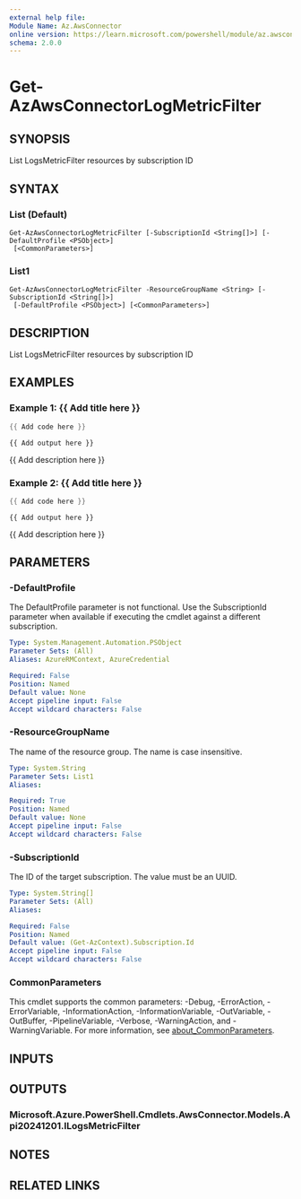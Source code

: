 ```yaml
---
external help file:
Module Name: Az.AwsConnector
online version: https://learn.microsoft.com/powershell/module/az.awsconnector/get-azawsconnectorlogmetricfilter
schema: 2.0.0
---
```


# Get-AzAwsConnectorLogMetricFilter

## SYNOPSIS
List LogsMetricFilter resources by subscription ID

## SYNTAX

### List (Default)
```
Get-AzAwsConnectorLogMetricFilter [-SubscriptionId <String[]>] [-DefaultProfile <PSObject>]
 [<CommonParameters>]
```

### List1
```
Get-AzAwsConnectorLogMetricFilter -ResourceGroupName <String> [-SubscriptionId <String[]>]
 [-DefaultProfile <PSObject>] [<CommonParameters>]
```

## DESCRIPTION
List LogsMetricFilter resources by subscription ID

## EXAMPLES

### Example 1: {{ Add title here }}
```powershell
{{ Add code here }}
```

```output
{{ Add output here }}
```

{{ Add description here }}

### Example 2: {{ Add title here }}
```powershell
{{ Add code here }}
```

```output
{{ Add output here }}
```

{{ Add description here }}

## PARAMETERS

### -DefaultProfile
The DefaultProfile parameter is not functional.
Use the SubscriptionId parameter when available if executing the cmdlet against a different subscription.

```yaml
Type: System.Management.Automation.PSObject
Parameter Sets: (All)
Aliases: AzureRMContext, AzureCredential

Required: False
Position: Named
Default value: None
Accept pipeline input: False
Accept wildcard characters: False
```

### -ResourceGroupName
The name of the resource group.
The name is case insensitive.

```yaml
Type: System.String
Parameter Sets: List1
Aliases:

Required: True
Position: Named
Default value: None
Accept pipeline input: False
Accept wildcard characters: False
```

### -SubscriptionId
The ID of the target subscription.
The value must be an UUID.

```yaml
Type: System.String[]
Parameter Sets: (All)
Aliases:

Required: False
Position: Named
Default value: (Get-AzContext).Subscription.Id
Accept pipeline input: False
Accept wildcard characters: False
```

### CommonParameters
This cmdlet supports the common parameters: -Debug, -ErrorAction, -ErrorVariable, -InformationAction, -InformationVariable, -OutVariable, -OutBuffer, -PipelineVariable, -Verbose, -WarningAction, and -WarningVariable. For more information, see [about_CommonParameters](http://go.microsoft.com/fwlink/?LinkID=113216).

## INPUTS

## OUTPUTS

### Microsoft.Azure.PowerShell.Cmdlets.AwsConnector.Models.Api20241201.ILogsMetricFilter

## NOTES

## RELATED LINKS

